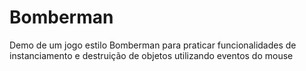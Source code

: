 # Bomberman

Demo de um jogo estilo Bomberman para praticar funcionalidades de instanciamento e destruição de objetos utilizando eventos do mouse 
